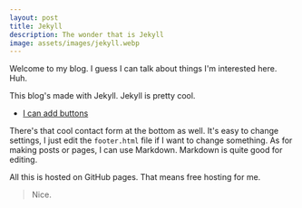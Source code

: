```yaml
---
layout: post
title: Jekyll
description: The wonder that is Jekyll
image: assets/images/jekyll.webp
---
```


Welcome to my blog. I guess I can talk about things I'm interested here. Huh.

This blog's made with Jekyll. Jekyll is pretty cool.
<ul class="actions fit">
	<li><a href="" class="button special fit">I can add buttons</a></li>
</ul>

There's that cool contact form at the bottom as well.
It's easy to change settings, I just edit the `footer.html` file if I want to change something. As for making posts or pages, I can use Markdown. Markdown is quite good for editing.

All this is hosted on GitHub pages. That means free hosting for me.

>Nice.
